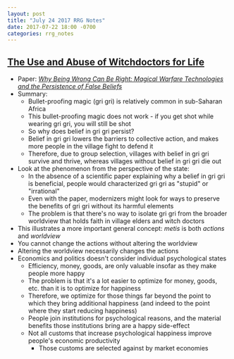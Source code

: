 ```yaml
---
layout: post
title: "July 24 2017 RRG Notes"
date: 2017-07-22 18:00 -0700
categories: rrg_notes
---
```


## [The Use and Abuse of Witchdoctors for Life](https://samzdat.com/2017/06/19/the-use-and-abuse-of-witchdoctors-for-life/)
- Paper: _[Why Being Wrong Can Be Right: Magical Warfare Technologies and the Persistence of False Beliefs](https://raulsanchezdelasierra.files.wordpress.com/2013/09/nunn_sanchez-de-la-sierra_aerpp_2017.pdf)_
- Summary: 
  - Bullet-proofing magic (gri gri) is relatively common in sub-Saharan Africa
  - This bullet-proofing magic does not work - if you get shot while wearing gri gri, you will still be shot
  - So why does belief in gri gri persist?
  - Belief in gri gri lowers the barriers to collective action, and makes more people in the village fight to defend it
  - Therefore, due to group selection, villages with belief in gri gri survive and thrive, whereas villages without belief in gri gri die out
- Look at the phenomenon from the perspective of the state:
  - In the absence of a scientific paper explaining why a belief in gri gri is beneficial, people would characterized gri gri as "stupid" or "irrational"
  - Even with the paper, modernizers might look for ways to preserve the benefits of gri gri without its harmful elements
  - The problem is that there's no way to isolate gri gri from the broader worldview that holds faith in village elders and witch doctors
- This illustrates a more important general concept: *metis* is both *actions* and *worldview*
- You cannot change the actions without altering the worldview
- Altering the worldview necessarily changes the actions
- Economics and politics doesn't consider individual psychological states
  - Efficiency, money, goods, are only valuable insofar as they make people more happy
  - The problem is that it's a lot easier to optimize for money, goods, etc. than it is to optimize for happiness
  - Therefore, we optimize for those things far beyond the point to which they bring additional happiness (and indeed to the point where they start reducing happiness)
  - People join institutions for psychological reasons, and the material benefits those institutions bring are a happy side-effect
  - Not all customs that increase psychological happiness improve people's economic productivity
    - Those customs are selected against by market economies